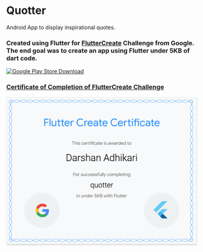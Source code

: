 # Quotter

Android App to display inspirational quotes.

### Created using Flutter for [FlutterCreate](https://flutter.dev/create) Challenge from Google. The end goal was to create an app using Flutter under 5KB of dart code.

[![Google Play Store Download](https://play.google.com/intl/en_us/badges/images/generic/en_badge_web_generic.png)](https://play.google.com/store/apps/details?id=com.darshan.quotter&hl=en)

### [Certificate of Completion of FlutterCreate Challenge](https://www.credential.net/a0rdblls?key=8938a64459cae1a2484b625f37a1cea42a09884bd7dd077ad9ab8735f93ad40a)

![Certificate Screenshot](https://raw.githubusercontent.com/99darshan/quotter/master/assets/Screen%20Shot%202019-08-12%20at%208.00.11%20PM.png)





